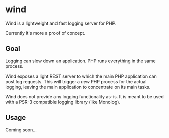 wind
====

Wind is a lightweight and fast logging server for PHP. 

Currently it's more a proof of concept.

Goal
----

Logging can slow down an application. PHP runs everything in the same process. 

Wind exposes a light REST server to which the main PHP application can post log requests. This will trigger a *new* PHP process for the actual logging,
leaving the main application to concentrate on its main tasks.

Wind does not provide any logging functionality as-is. It is meant to be used with a PSR-3 compatible logging library (like Monolog).

Usage
-----

Coming soon...